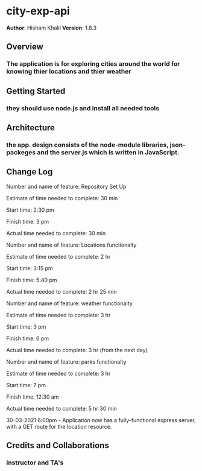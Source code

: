 # city-exp-api

**Author**: Hisham Khalil
**Version**: 1.8.3

## Overview
### The application is for exploring cities around the world for knowing thier locations and thier weather 

## Getting Started
### they should use node.js and install all needed tools 

## Architecture
### the app. design consists of the node-module libraries, json-packeges and the server.js which is written in JavaScript.

## Change Log
Number and name of feature:  Repository Set Up

Estimate of time needed to complete: 30 min

Start time: 2:30 pm

Finish time: 3 pm

Actual time needed to complete: 30 min

Number and name of feature: Locations functionalty

Estimate of time needed to complete: 2 hr

Start time: 3:15 pm

Finish time: 5:40 pm 

Actual time needed to complete: 2 hr 25 min

Number and name of feature:  weather functionalty

Estimate of time needed to complete: 3 hr

Start time: 3 pm

Finish time: 6 pm

Actual time needed to complete: 3 hr (from the next day)

Number and name of feature: parks functionalty

Estimate of time needed to complete: 3 hr

Start time: 7 pm

Finish time: 12:30 am

Actual time needed to complete: 5 hr 30 min

30-03-2021 6:00pm - Application now has a fully-functional express server, with a GET route for the location resource.

## Credits and Collaborations
### instructor and TA's 